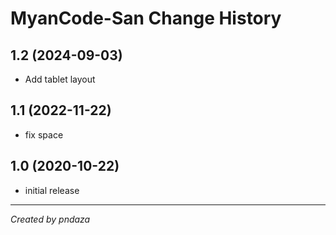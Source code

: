 MyanCode-San Change History
=======================

1.2 (2024-09-03)
----------------
* Add tablet layout

1.1 (2022-11-22)
----------------
* fix space

1.0 (2020-10-22)
----------------
* initial release

---
*Created by pndaza*
